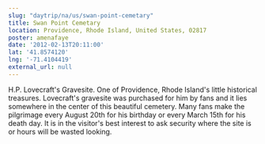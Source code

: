 ```yaml
---
slug: "daytrip/na/us/swan-point-cemetary"
title: Swan Point Cemetary
location: Providence, Rhode Island, United States, 02817
poster: amenafaye
date: '2012-02-13T20:11:00'
lat: '41.8574120'
lng: '-71.4104419'
external_url: null
---
```


H.P. Lovecraft's Gravesite. One of Providence, Rhode Island's little historical treasures. Lovecraft's gravesite was purchased for him by fans and it lies somewhere in the center of this beautiful cemetery. Many fans make the pilgrimage every August 20th for his birthday or every March 15th for his death day. It is in the visitor's best interest to ask security where the site is or hours will be wasted looking.
